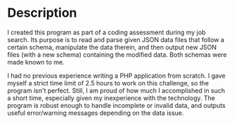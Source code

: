 # Description

I created this program as part of a coding assessment during my job search. Its purpose is to read and parse given JSON data files that follow a certain schema, manipulate the data therein, and then output new JSON files (with a new schema) containing the modified data. Both schemas were made known to me.

I had no previous experience writing a PHP application from scratch. I gave myself a strict time limit of 2.5 hours to work on this challenge, so the program isn't perfect. Still, I am proud of how much I accomplished in such a short time, especially given my inexperience with the technology. The program is robust enough to handle incomplete or invalid data, and outputs useful error/warning messages depending on the data issue.

